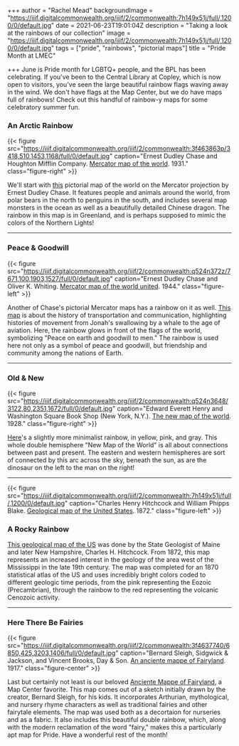 +++
author = "Rachel Mead"
backgroundImage = "https://iiif.digitalcommonwealth.org/iiif/2/commonwealth:7h149x51j/full/,1200/0/default.jpg"
date = 2021-06-23T19:01:04Z
description = "Taking a look at the rainbows of our collection"
image = "https://iiif.digitalcommonwealth.org/iiif/2/commonwealth:7h149x51j/full/,1200/0/default.jpg"
tags = ["pride", "rainbows", "pictorial maps"]
title = "Pride Month at LMEC"

+++
June is Pride month for LGBTQ+ people, and the BPL has been celebrating. If you've been to the Central Library at Copley, which is now open to visitors, you've seen the large beautiful rainbow flags waving away in the wind. We don't have flags at the Map Center, but we do have maps full of rainbows! Check out this handful of rainbow-y maps for some celebratory summer fun.

### An Arctic Rainbow

{{< figure src="https://iiif.digitalcommonwealth.org/iiif/2/commonwealth:3f463863p/3418,510,1453,1168/full/0/default.jpg" caption="Ernest Dudley Chase and Houghton Mifflin Company. [Mercator map of the world](https://collections.leventhalmap.org/search/commonwealth:3f463862d). 1931." class="figure-right" >}}

We'll start with [this](https://collections.leventhalmap.org/search/commonwealth:3f463862d) pictorial map of the world on the Mercator projection by Ernest Dudley Chase. It features people and animals around the world, from polar bears in the north to penguins in the south, and includes several map monsters in the ocean as well as a beautifully detailed Chinese dragon. The rainbow in this map is in Greenland, and is perhaps supposed to mimic the colors of the Northern Lights!

___

### Peace & Goodwill

{{< figure src="https://iiif.digitalcommonwealth.org/iiif/2/commonwealth:q524n372z/7671,100,1903,1527/full/0/default.jpg" caption="Ernest Dudley Chase and Oliver K. Whiting. [Mercator map of the world united](https://collections.leventhalmap.org/search/commonwealth:q524n371p). 1944." class="figure-left" >}}

Another of Chase's pictorial Mercator maps has a rainbow on it as well. [This map](https://collections.leventhalmap.org/search/commonwealth:q524n371p) is about the history of transportation and communication, highlighting histories of movement from Jonah's swallowing by a whale to the age of aviation. Here, the rainbow glows in front of the flags of the world, symbolizing "Peace on earth and goodwill to men." The rainbow is used here not only as a symbol of peace and goodwill, but friendship and community among the nations of Earth.

___

### Old & New

{{< figure src="https://iiif.digitalcommonwealth.org/iiif/2/commonwealth:q524n3648/3122,80,2351,1672/full/0/default.jpg" caption="Edward Everett Henry and Washington Square Book Shop (New York, N.Y.). [The new map of the world](https://collections.leventhalmap.org/search/commonwealth:q524n3630). 1928." class="figure-right" >}}

[Here](https://collections.leventhalmap.org/search/commonwealth:q524n3630)'s a slightly more minimalist rainbow, in yellow, pink, and gray. This whole double hemisphere "New Map of the World" is all about connections between past and present. The eastern and western hemispheres are sort of connected by this arc across the sky, beneath the sun, as are the dinosaur on the left to the man on the right!

___

{{< figure src="https://iiif.digitalcommonwealth.org/iiif/2/commonwealth:7h149x51j/full/,1200/0/default.jpg" caption="Charles Henry Hitchcock and William Phipps Blake.  [Geological map of the United States](https://collections.leventhalmap.org/search/commonwealth:7h149x508). 1872." class="figure-left" >}}

### A Rocky Rainbow

[This geological map of the US](https://collections.leventhalmap.org/search/commonwealth:7h149x508) was done by the State Geologist of Maine and later New Hampshire, Charles H. Hitchcock. From 1872, this map represents an increased interest in the geology of the area west of the Mississippi in the late 19th century. The map was completed for an 1870 statistical atlas of the US and uses incredibly bright colors coded to different geologic time periods, from the pink representing the Eozoic (Precambrian), through the rainbow to the red representing the volcanic Cenozoic activity.

___

### Here There Be Fairies

{{< figure src="https://iiif.digitalcommonwealth.org/iiif/2/commonwealth:3f4637740/6850,425,3203,1406/full/0/default.jpg" caption="Bernard Sleigh, Sidgwick & Jackson, and Vincent Brooks, Day & Son. [An anciente mappe of Fairyland](https://collections.leventhalmap.org/search/commonwealth:3f463773q). 1917." class="figure-center" >}}

Last but certainly not least is our beloved [Anciente Mappe of Fairyland](https://collections.leventhalmap.org/search/commonwealth:3f463773q), a Map Center favorite. This map comes out of a sketch initially drawn by the creator, Bernard Sleigh, for his kids. It incorporates Arthurian, mythological, and nursery rhyme characters as well as traditional fairies and other fairytale elements. The map was used both as a decortaion for nurseries and as a fabric. It also includes this beautiful double rainbow, which, along with the modern reclamation of the word "fairy," makes this a particularly apt map for Pride. Have a wonderful rest of the month!